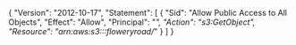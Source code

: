 {
    "Version": "2012-10-17",
    "Statement": [
        {
            "Sid": "Allow Public Access to All Objects",
            "Effect": "Allow",
            "Principal": "*",
            "Action": "s3:GetObject",
            "Resource": "arn:aws:s3:::floweryroad/*"
        }
    ]
}